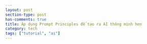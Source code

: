 ```yaml
---
layout: post
section-type: post
has-comments: true
title: Áp dụng Prompt Principles để tạo ra AI thông minh hơn
category: tech
tags: ["tutorial", "ai"]
---
```


